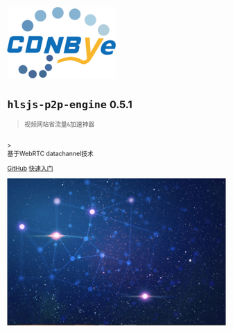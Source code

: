 <img width="250" src="cdnbye.png" alt="cdnbye logo">

# `hlsjs-p2p-engine` <small>0.5.1</small>

> 视频网站省流量`&`加速神器
<br>
> <br>基于WebRTC datachannel技术

[GitHub](https://github.com/cdnbye/hlsjs-p2p-engine)
[快速入门](/README.md)

<!-- 背景图片 -->

![](bg.jpg)

